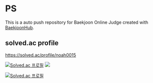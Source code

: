 # PS
This is a auto push repository for Baekjoon Online Judge created with [BaekjoonHub](https://github.com/BaekjoonHub/BaekjoonHub).

## solved.ac profile
https://solved.ac/profile/noah0015

[![Solved.ac
프로필](http://mazassumnida.wtf/api/v2/generate_badge?boj=noah0015)](https://solved.ac/noah0015) <img src="http://mazandi.herokuapp.com/api?handle=noah0015&theme=warm"/>


[![Solved.ac
프로필](http://mazassumnida.wtf/api/mini/generate_badge?boj=noah0015)](https://solved.ac/noah0015) 

<br/>
